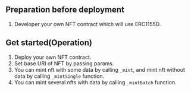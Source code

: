 ## Preparation before deployment
1. Developer your own NFT contract which will use ERC1155D.

## Get started(Operation)


1. Deploy your own NFT contract.
2. Set base URI of NFT by passing params.
4. You can mint nft with some data by calling `_mint`, and mint nft without data by calling `_mintSingle` function.
5. You can mint several nfts with data by calling `_mintBatch` function.






